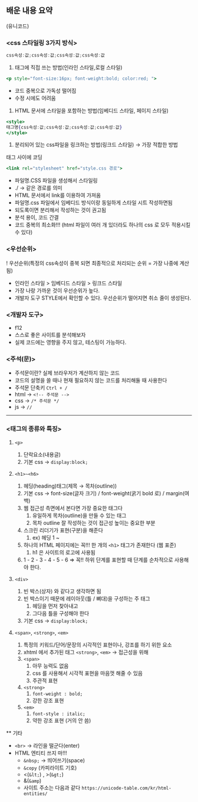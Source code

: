 ## 배운 내용 요약

<meta charset=”UTF-8”> (유니코드)

### <css 스타일링 3가지 방식>

```jsx
css속성:값;css속성:값;css속성:값;css속성:값
```

1. 태그에 직접 쓰는 방법(인라인 스타일,로컬 스타일)

```jsx
<p style="font-size:16px; font-weight:bold; color:red; ">
```

- 코드 중복으로 가독성 떨어짐
- 수정 시에도 어려움

1. HTML 문서에 스타일을 포함하는 방법(임베디드 스타일, 페이지 스타일)

```jsx
<style>
태그명{css속성:값;css속성:값;css속성:값;css속성:값}
</style>
```

1. 분리되어 있는 css파일을 링크하는 방법(링크드 스타일) → 가장 적합한 방법
<head></head> 태그 사이에 코딩

```jsx
<link rel="stylesheet" href="style.css 경로">
```

- 파일명.CSS 파일을 생성해서 스타일링
- ./ → 같은 경로를 의미
- HTML 문서에서 link를 이용하여 가져옴
- 파일명.css 파일에서 임베디드 방식이랑 동일하게 스타일 시트 작성하면됨
- 되도록이면 분리해서 작성하는 것이 권고됨
- 분석 용이, 코드 간결
- 코드 중복의 최소화!!! (html 파일이 여러 개 있더라도 하나의 css 로 모두 적용시킬 수 있다)

### <우선순위>

! 우선순위(특정의 css속성이 중복 되면 최종적으로 처리되는 순위 = 가장 나중에 계산됨)

- 인라인 스타일 > 임베디드 스타일 > 링크드 스타일
- 가장 나랑 가까운 것이 우선순위가 높다.
- 개발자 도구 STYLE에서 확인할 수 있다. 우선순위가 떨어지면 취소 줄이 생성된다.

### <개발자 도구>

- f12
- 스스로 좋은 사이트를 분석해보자
- 실제 코드에는 영향을 주지 않고, 테스팅이 가능하다.

### <주석(문)>

- 주석문이란? 실제 브라우저가 계산하지 않는 코드
- 코드의 설명을 쓸 때나 현재 필요하지 않는 코드를 처리해둘 때 사용한다
- 주석문 단축키 `Ctrl + /`
- html → `<!-- 주석문 -->`
- css → `/* 주석문 */`
- js → `//`

---

### <태그의 종류와 특징>

1. `<p>`
    1. 단락요소(내용글)
    2. 기본 css → `display:block;`
  
2. `<h1>~<h6>`
    1. 헤딩(heading)태그(제목 → 목차(outline))
    2. 기본 css → font-size(글자 크기) / font-weight(굵기 bold 로) / margin(여백)
    3. 웹 접근성 측면에서 본다면 가장 중요한 태그다
        1. 유일하게 목차(outline)을 만들 수 있는 태그
        2. 목차 outline 잘 작성하는 것이 접근성 높이는 중요한 부분
    4. 스크린 리더기가 표현(구분)을 해준다
        1. ex) 헤딩 1 ~ 
    5. 하나의 HTML 페이지에는 꼭!!! 한 개의 `<h1>` 태그가 존재한다 (웹 표준)
        1. h1 은 사이트의 로고에 사용됨
    6. 1 - 2 - 3 - 4 - 5 - 6 ⇒ 꼭!! 하위 단계를 표현할 때 단계를 순차적으로 사용해야 한다.

3. `<div>`
    1. 빈 박스(상자) 와 같다고 생각하면 됨
    2. 빈 박스이기 때문에 레이아웃(틀 / 뼈대)을 구성하는 주 태그
        1. 헤딩을 먼저 찾아내고
        2. 그다음 틀을 구성해야 한다
    3. 기본 css → `display:block;`

4. `<span>`, `<strong>`, `<em>`
    1. 특정의 키워드/단어/문장의 시각적인 표현이나, 강조를 하기 위한 요소
    2. xhtml 에서 추가된 태그 `<strong>`, `<em>` → 접근성을 위해
    3. `<span>`
        1. 아무 능력도 없음
        2. css 를 사용해서 시각적 표현을 마음껏 해줄 수 있음
        3. 주관적 표현
    4. `<strong>`
        1. `font-weight : bold;`
        2. 강한 강조 표현
    5. `<em>`
        1. `font-style : italic;`
        2. 약한 강조 표현 (거의 안 씀)
    

** 기타

- `<br>` → 라인을 떨군다(enter)
- HTML 엔티티 쓰지 마!!!
    - `&nbsp;` → 띄어쓰기(space)
    - `&copy` (카피라이트 기호)
    - <(`&lt;`) , >(`&gt;`)
    - &(`&amp`)
    - 사이트 주소는 다음과 같다
    `https://unicode-table.com/kr/html-entities/`
